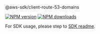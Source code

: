 @aws-sdk/client-route-53-domains

[![NPM version](https://img.shields.io/npm/v/@aws-sdk/client-route-53-domains/rc.svg)](https://www.npmjs.com/package/@aws-sdk/client-route-53-domains)
[![NPM downloads](https://img.shields.io/npm/dm/@aws-sdk/client-route-53-domains.svg)](https://www.npmjs.com/package/@aws-sdk/client-route-53-domains)

For SDK usage, please step to [SDK readme](https://github.com/aws/aws-sdk-js-v3).
